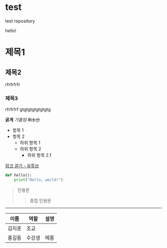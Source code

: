 # test
test repository

hello!

# 제목1 #

## 제목2 ##
rfrfrfrfr

### 제목3 ###
rfrfrfrf
gtgtgtgtgtgtgtg

**굵게**
*기울임*
~~취소선~~

- 항목 1
- 항목 2
    - 하위 항목 1
    - 하위 항목 2
        - 하위 항목 2.1

[링크 걸기 - 유튜브](www.youtube.com)

```python
def hello():
    print("Hello, world!")
```


> 인용문
>> 중첩 인용문

---

| 이름 | 역할       | 설명        |
|------|------------|-------------|
| 김지훈 | 조교       |  |
| 홍길동 | 수강생     | 메롱 |
